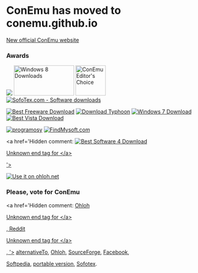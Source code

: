# ConEmu has moved to conemu.github.io #

[New official ConEmu website](http://conemu.github.io/)

### Awards ###
<a href='http://www.softpedia.com/get/System/System-Miscellaneous/ConEmu.shtml'><img src='http://s1.softpedia-static.com/base_img/softpedia_free_award_f.gif' border='0' /></a>
<a href='http://www.windows8downloads.com/'><img src='http://www.windows8downloads.com/img/awards/award_5.png' alt='Windows 8 Downloads' border='0' width='160' height='80' /></a>
<a href='http://www.downloadatlas.com/'><img src='http://www.downloadatlas.com/images/editors_choice.png' alt="ConEmu Editor's Choice" width='80' height='80' /></a>
<a href='http://www.sofotex.com/ConEmu-download_L125596.html'><img src='http://www.sofotex.com/img/5stars-sm.jpg' alt='SofoTex.com - Software downloads' /></a>

<a href='http://www.bestfreewaredownload.com/software-search.html?keywords=conemu&category_id=0'><img src='http://www.bestfreewaredownload.com/images/BFD_award5.png' alt='Best Freeware Download' border='0' /></a>
<a href='http://www.downloadtyphoon.com/software-search.html?keywords=conemu'><img src='http://www.downloadtyphoon.com/templates/downty/images/award_5.gif' alt='Download Typhoon' border='0' /></a>
<a href='http://www.windows7download.com/software-search.html?keywords=conemu'><img src='http://www.windows7download.com/img/awards/award_5.png' alt='Windows 7 Download' border='0' /></a>
<a href='http://www.bestvistadownloads.com/software-search.html?keywords=conemu'><img src='http://www.bestvistadownloads.com/templates/BVD/images/award_5.gif' alt='Best Vista Download' border='0' /></a>

<a href='http://www.programosy.pl/program,conemu.html'><img src='http://www.programosy.pl/img/programosy_editorschoice.png' alt='programosy' border='0' /></a>
<a href='http://conemu.findmysoft.com/'><img src='http://www.findmysoft.com/ConEmu_award2.png' alt='FindMysoft.com' /></a>

<a href='Hidden comment: 
<a href="http://www.bestsoftware4download.com/" target="_blank"><img src="http://www.bestsoftware4download.com/images/BS4D_award5.png" alt="Best Software 4 Download" border="0"/>

Unknown end tag for &lt;/a&gt;


'></a>

<a href='Hidden comment: 
<wiki:gadget url="http://www.ohloh.net/p/376210/widgets/project_users.xml" height="100" border="0"/>
'></a>

<a href='https://www.ohloh.net/p/conemu-maximus5'><img src='https://www.ohloh.net/images/logo/ohloh_hub.png' alt='Use it on ohloh.net' /></a>

### Please, vote for ConEmu ###
<a href='Hidden comment: 
<a href="http://www.ohloh.net/stack_entries/new?project_id=conemu-maximus5&ref=sample">Ohloh

Unknown end tag for &lt;/a&gt;

,
<a href="http://redd.it/11k5oy">Reddit

Unknown end tag for &lt;/a&gt;

,
'></a>
<a href='http://alternativeto.net/software/conemu/'>alternativeTo</a>,
<a href='https://www.ohloh.net/p/conemu-maximus5/reviews'>Ohloh</a>,
<a href='https://sourceforge.net/projects/conemu/reviews/'>SourceForge</a>,
<a href='http://www.facebook.com/ConEmu.Maximus5'>Facebook</a>,

<a href='http://www.softpedia.com/get/System/System-Miscellaneous/ConEmu.shtml'>Softpedia</a>,
<a href='http://www.softpedia.com/get/PORTABLE-SOFTWARE/System/System-Enhancements/ConEmu-Portable.shtml'>portable version</a>,
<a href='http://www.sofotex.com/ConEmu-download_L125596.html'>Sofotex</a>.